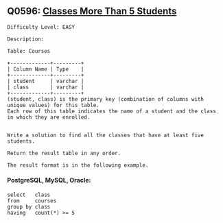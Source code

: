 ## Q0596: [Classes More Than 5 Students](https://leetcode.com/problems/classes-more-than-5-students/)

```
Difficulty Level: EASY
```

```
Description:

Table: Courses

+-------------+---------+
| Column Name | Type    |
+-------------+---------+
| student     | varchar |
| class       | varchar |
+-------------+---------+
(student, class) is the primary key (combination of columns with unique values) for this table.
Each row of this table indicates the name of a student and the class in which they are enrolled.
 

Write a solution to find all the classes that have at least five students.

Return the result table in any order.

The result format is in the following example.
```

#### PostgreSQL, MySQL, Oracle:

```
select   class
from     courses
group by class
having   count(*) >= 5
```